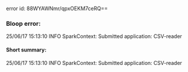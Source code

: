 error id: 88WYAWNmr/qpxOEKM7ceRQ==
### Bloop error:

25/06/17 15:13:10 INFO SparkContext: Submitted application: CSV-reader
#### Short summary: 

25/06/17 15:13:10 INFO SparkContext: Submitted application: CSV-reader